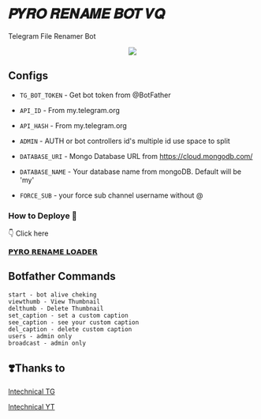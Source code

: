 #  𝑷𝒀𝑹𝑶 𝑹𝑬𝑵𝑨𝑴𝑬 𝑩𝑶𝑻 𝑽𝑸

Telegram File Renamer Bot 

<p align="center">
  <a href="https://www.python.org">
    <img src="http://ForTheBadge.com/images/badges/made-with-python.svg">

  </a>
</p>
</p>




## Configs 

* `TG_BOT_TOKEN`  - Get bot token from @BotFather

* `API_ID` - From my.telegram.org 

* `API_HASH` - From my.telegram.org 

* `ADMIN` - AUTH or bot controllers id's multiple id use space to split 

* `DATABASE_URI`  - Mongo Database URL from https://cloud.mongodb.com/

* `DATABASE_NAME`  - Your database name from mongoDB. Default will be 'my'

* `FORCE_SUB` - your force sub channel username without @ 



### How to Deploye 🤔
👇 Click here

[𝗣𝗬𝗥𝗢 𝗥𝗘𝗡𝗔𝗠𝗘 𝗟𝗢𝗔𝗗𝗘𝗥](https://github.com/MrMKN/PYRO-RENAME-LODER)


## Botfather Commands
```
start - bot alive cheking
viewthumb - View Thumbnail
delthumb - Delete Thumbnail
set_caption - set a custom caption
see_caption - see your custom caption
del_caption - delete custom caption
users - admin only
broadcast - admin only
```

## ❣️Thanks to

<a href="https://t.me/lntechnical">
   <p> lntechnical TG</p>
  </a>
<a href="https://youtube.com/c/LNtechnical">
   <p> lntechnical YT </p>
  </a>


